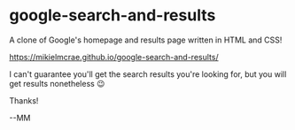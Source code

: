 # google-search-and-results
A clone of Google's homepage and results page written in HTML and CSS!

https://mikielmcrae.github.io/google-search-and-results/

I can't guarantee you'll get the search results you're looking for, but you will get results nonetheless 😉

Thanks!

--MM
